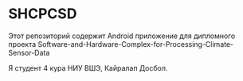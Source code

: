 # SHCPCSD
Этот репозиторий содержит Android приложение для дипломного проекта Software-and-Hardware-Complex-for-Processing-Climate-Sensor-Data

Я студент 4 кура НИУ ВШЭ, Кайралап Досбол.
